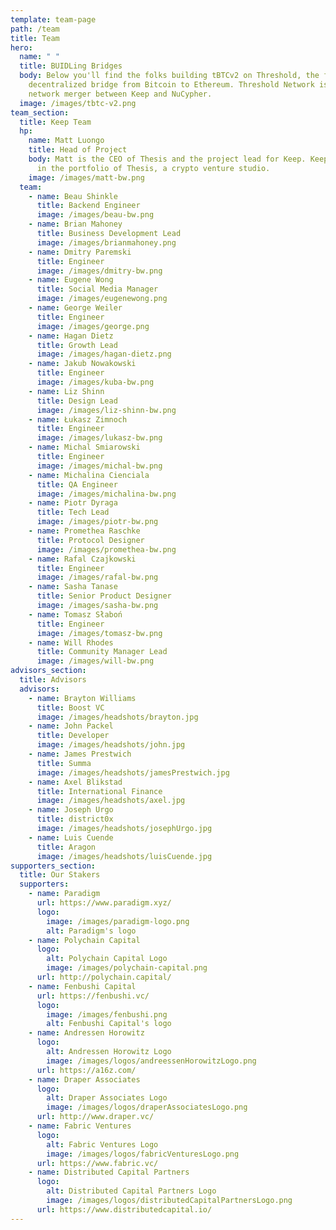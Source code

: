 ```yaml
---
template: team-page
path: /team
title: Team
hero:
  name: " "
  title: BUIDLing Bridges
  body: Below you'll find the folks building tBTCv2 on Threshold, the first
    decentralized bridge from Bitcoin to Ethereum. Threshold Network is the
    network merger between Keep and NuCypher.
  image: /images/tbtc-v2.png
team_section:
  title: Keep Team
  hp:
    name: Matt Luongo
    title: H﻿ead of Project
    body: M﻿att is the CEO of Thesis and the project lead for Keep. Keep is included
      in the portfolio of Thesis, a crypto venture studio.
    image: /images/matt-bw.png
  team:
    - name: Beau Shinkle
      title: Backend Engineer
      image: /images/beau-bw.png
    - name: Brian Mahoney
      title: Business Development Lead
      image: /images/brianmahoney.png
    - name: Dmitry Paremski
      title: Engineer
      image: /images/dmitry-bw.png
    - name: Eugene Wong
      title: Social Media Manager
      image: /images/eugenewong.png
    - name: George Weiler
      title: Engineer
      image: /images/george.png
    - name: Hagan Dietz
      title: Growth Lead
      image: /images/hagan-dietz.png
    - name: Jakub Nowakowski
      title: Engineer
      image: /images/kuba-bw.png
    - name: Liz Shinn
      title: Design Lead
      image: /images/liz-shinn-bw.png
    - name: Łukasz Zimnoch
      title: Engineer
      image: /images/lukasz-bw.png
    - name: Michal Smiarowski
      title: Engineer
      image: /images/michal-bw.png
    - name: Michalina Cienciala
      title: QA Engineer
      image: /images/michalina-bw.png
    - name: Piotr Dyraga
      title: Tech Lead
      image: /images/piotr-bw.png
    - name: Promethea Raschke
      title: Protocol Designer
      image: /images/promethea-bw.png
    - name: Rafal Czajkowski
      title: Engineer
      image: /images/rafal-bw.png
    - name: Sasha Tanase
      title: Senior Product Designer
      image: /images/sasha-bw.png
    - name: Tomasz Słaboń
      title: Engineer
      image: /images/tomasz-bw.png
    - name: Will Rhodes
      title: Community Manager Lead
      image: /images/will-bw.png
advisors_section:
  title: Advisors
  advisors:
    - name: Brayton Williams
      title: Boost VC
      image: /images/headshots/brayton.jpg
    - name: John Packel
      title: Developer
      image: /images/headshots/john.jpg
    - name: James Prestwich
      title: Summa
      image: /images/headshots/jamesPrestwich.jpg
    - name: Axel Blikstad
      title: International Finance
      image: /images/headshots/axel.jpg
    - name: Joseph Urgo
      title: district0x
      image: /images/headshots/josephUrgo.jpg
    - name: Luis Cuende
      title: Aragon
      image: /images/headshots/luisCuende.jpg
supporters_section:
  title: Our Stakers
  supporters:
    - name: Paradigm
      url: https://www.paradigm.xyz/
      logo:
        image: /images/paradigm-logo.png
        alt: Paradigm's logo
    - name: Polychain Capital
      logo:
        alt: Polychain Capital Logo
        image: /images/polychain-capital.png
      url: http://polychain.capital/
    - name: Fenbushi Capital
      url: https://fenbushi.vc/
      logo:
        image: /images/fenbushi.png
        alt: Fenbushi Capital's logo
    - name: Andressen Horowitz
      logo:
        alt: Andressen Horowitz Logo
        image: /images/logos/andreessenHorowitzLogo.png
      url: https://a16z.com/
    - name: Draper Associates
      logo:
        alt: Draper Associates Logo
        image: /images/logos/draperAssociatesLogo.png
      url: http://www.draper.vc/
    - name: Fabric Ventures
      logo:
        alt: Fabric Ventures Logo
        image: /images/logos/fabricVenturesLogo.png
      url: https://www.fabric.vc/
    - name: Distributed Capital Partners
      logo:
        alt: Distributed Capital Partners Logo
        image: /images/logos/distributedCapitalPartnersLogo.png
      url: https://www.distributedcapital.io/
---
```

